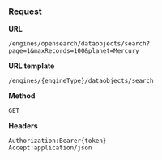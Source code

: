 ### Request

**URL**

`/engines/opensearch/dataobjects/search?page=1&maxRecords=100&planet=Mercury`

**URL template**

`/engines/{engineType}/dataobjects/search`

**Method**

`GET`

**Headers**

`Authorization:Bearer{token}`  
`Accept:application/json`  
